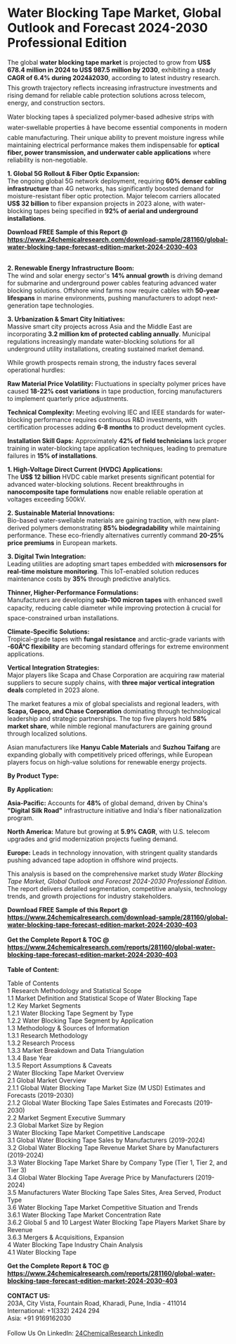 <h1>Water Blocking Tape Market, Global Outlook and Forecast 2024-2030 Professional Edition</h1><p>The global <strong>water blocking tape market</strong> is projected to grow from <strong>US$ 678.4 million in 2024 to US$ 987.5 million by 2030</strong>, exhibiting a steady <strong>CAGR of 6.4% during 2024â2030</strong>, according to latest industry research. This growth trajectory reflects increasing infrastructure investments and rising demand for reliable cable protection solutions across telecom, energy, and construction sectors.</p><p>Water blocking tapes â specialized polymer-based adhesive strips with water-swellable properties â have become essential components in modern cable manufacturing. Their unique ability to prevent moisture ingress while maintaining electrical performance makes them indispensable for <strong>optical fiber, power transmission, and underwater cable applications</strong> where reliability is non-negotiable.</p><p><strong>1. Global 5G Rollout &amp; Fiber Optic Expansion:</strong><br>
The ongoing global 5G network deployment, requiring <strong>60% denser cabling infrastructure</strong> than 4G networks, has significantly boosted demand for moisture-resistant fiber optic protection. Major telecom carriers allocated <strong>US$ 32 billion</strong> to fiber expansion projects in 2023 alone, with water-blocking tapes being specified in <strong>92% of aerial and underground installations</strong>.</p><div><b>Download FREE Sample of this Report @ 
            <a href="https://www.24chemicalresearch.com/download-sample/281160/global-water-blocking-tape-forecast-edition-market-2024-2030-403">
            https://www.24chemicalresearch.com/download-sample/281160/global-water-blocking-tape-forecast-edition-market-2024-2030-403</a></b></div><br><p><strong>2. Renewable Energy Infrastructure Boom:</strong><br>
The wind and solar energy sector's <strong>14% annual growth</strong> is driving demand for submarine and underground power cables featuring advanced water blocking solutions. Offshore wind farms now require cables with <strong>50-year lifespans</strong> in marine environments, pushing manufacturers to adopt next-generation tape technologies.</p><p><strong>3. Urbanization &amp; Smart City Initiatives:</strong><br>
Massive smart city projects across Asia and the Middle East are incorporating <strong>3.2 million km of protected cabling annually</strong>. Municipal regulations increasingly mandate water-blocking solutions for all underground utility installations, creating sustained market demand.</p><p>While growth prospects remain strong, the industry faces several operational hurdles:</p><p><strong>Raw Material Price Volatility:</strong> Fluctuations in specialty polymer prices have caused <strong>18-22% cost variations</strong> in tape production, forcing manufacturers to implement quarterly price adjustments.</p><p><strong>Technical Complexity:</strong> Meeting evolving IEC and IEEE standards for water-blocking performance requires continuous R&amp;D investments, with certification processes adding <strong>6-8 months</strong> to product development cycles.</p><p><strong>Installation Skill Gaps:</strong> Approximately <strong>42% of field technicians</strong> lack proper training in water-blocking tape application techniques, leading to premature failures in <strong>15% of installations</strong>.</p><p><strong>1. High-Voltage Direct Current (HVDC) Applications:</strong><br>
The <strong>US$ 12 billion</strong> HVDC cable market presents significant potential for advanced water-blocking solutions. Recent breakthroughs in <strong>nanocomposite tape formulations</strong> now enable reliable operation at voltages exceeding 500kV.</p><p><strong>2. Sustainable Material Innovations:</strong><br>
Bio-based water-swellable materials are gaining traction, with new plant-derived polymers demonstrating <strong>85% biodegradability</strong> while maintaining performance. These eco-friendly alternatives currently command <strong>20-25% price premiums</strong> in European markets.</p><p><strong>3. Digital Twin Integration:</strong><br>
Leading utilities are adopting smart tapes embedded with <strong>microsensors for real-time moisture monitoring</strong>. This IoT-enabled solution reduces maintenance costs by <strong>35%</strong> through predictive analytics.</p><p><strong>Thinner, Higher-Performance Formulations:</strong><br>
	Manufacturers are developing <strong>sub-100 micron tapes</strong> with enhanced swell capacity, reducing cable diameter while improving protection â crucial for space-constrained urban installations.</p><p><strong>Climate-Specific Solutions:</strong><br>
	Tropical-grade tapes with <strong>fungal resistance</strong> and arctic-grade variants with <strong>-60Â°C flexibility</strong> are becoming standard offerings for extreme environment applications.</p><p><strong>Vertical Integration Strategies:</strong><br>
	Major players like Scapa and Chase Corporation are acquiring raw material suppliers to secure supply chains, with <strong>three major vertical integration deals</strong> completed in 2023 alone.</p><p>The market features a mix of global specialists and regional leaders, with <strong>Scapa, Gepco, and Chase Corporation</strong> dominating through technological leadership and strategic partnerships. The top five players hold <strong>58% market share</strong>, while nimble regional manufacturers are gaining ground through localized solutions.</p><p>Asian manufacturers like <strong>Hanyu Cable Materials</strong> and <strong>Suzhou Taifang</strong> are expanding globally with competitively priced offerings, while European players focus on high-value solutions for renewable energy projects.</p><p><strong>By Product Type:</strong></p><p><strong>By Application:</strong></p><p><strong>Asia-Pacific:</strong> Accounts for <strong>48%</strong> of global demand, driven by China's <strong>"Digital Silk Road"</strong> infrastructure initiative and India's fiber nationalization program.</p><p><strong>North America:</strong> Mature but growing at <strong>5.9% CAGR</strong>, with U.S. telecom upgrades and grid modernization projects fueling demand.</p><p><strong>Europe:</strong> Leads in technology innovation, with stringent quality standards pushing advanced tape adoption in offshore wind projects.</p><p>This analysis is based on the comprehensive market study <em>Water Blocking Tape Market, Global Outlook and Forecast 2024-2030 Professional Edition</em>. The report delivers detailed segmentation, competitive analysis, technology trends, and growth projections for industry stakeholders.</p><div><b>Download FREE Sample of this Report @ 
            <a href="https://www.24chemicalresearch.com/download-sample/281160/global-water-blocking-tape-forecast-edition-market-2024-2030-403">
            https://www.24chemicalresearch.com/download-sample/281160/global-water-blocking-tape-forecast-edition-market-2024-2030-403</a></b></div><br><div><b>Get the Complete Report & TOC @ 
            <a href="https://www.24chemicalresearch.com/reports/281160/global-water-blocking-tape-forecast-edition-market-2024-2030-403">
            https://www.24chemicalresearch.com/reports/281160/global-water-blocking-tape-forecast-edition-market-2024-2030-403</a></b></div><br>
            <b>Table of Content:</b><p>Table of Contents<br />
 1 Research Methodology and Statistical Scope<br />
 1.1 Market Definition and Statistical Scope of Water Blocking Tape<br />
 1.2 Key Market Segments<br />
 1.2.1 Water Blocking Tape Segment by Type<br />
 1.2.2 Water Blocking Tape Segment by Application<br />
 1.3 Methodology & Sources of Information<br />
 1.3.1 Research Methodology<br />
 1.3.2 Research Process<br />
 1.3.3 Market Breakdown and Data Triangulation<br />
 1.3.4 Base Year<br />
 1.3.5 Report Assumptions & Caveats<br />
 2 Water Blocking Tape Market Overview<br />
 2.1 Global Market Overview<br />
 2.1.1 Global Water Blocking Tape Market Size (M USD) Estimates and Forecasts (2019-2030)<br />
 2.1.2 Global Water Blocking Tape Sales Estimates and Forecasts (2019-2030)<br />
 2.2 Market Segment Executive Summary<br />
 2.3 Global Market Size by Region<br />
 3 Water Blocking Tape Market Competitive Landscape<br />
 3.1 Global Water Blocking Tape Sales by Manufacturers (2019-2024)<br />
 3.2 Global Water Blocking Tape Revenue Market Share by Manufacturers (2019-2024)<br />
 3.3 Water Blocking Tape Market Share by Company Type (Tier 1, Tier 2, and Tier 3)<br />
 3.4 Global Water Blocking Tape Average Price by Manufacturers (2019-2024)<br />
 3.5 Manufacturers Water Blocking Tape Sales Sites, Area Served, Product Type<br />
 3.6 Water Blocking Tape Market Competitive Situation and Trends<br />
 3.6.1 Water Blocking Tape Market Concentration Rate<br />
 3.6.2 Global 5 and 10 Largest Water Blocking Tape Players Market Share by Revenue<br />
 3.6.3 Mergers & Acquisitions, Expansion<br />
 4 Water Blocking Tape Industry Chain Analysis<br />
 4.1 Water Blocking Tape </p><div><b>Get the Complete Report & TOC @ 
            <a href="https://www.24chemicalresearch.com/reports/281160/global-water-blocking-tape-forecast-edition-market-2024-2030-403">
            https://www.24chemicalresearch.com/reports/281160/global-water-blocking-tape-forecast-edition-market-2024-2030-403</a></b></div><br><b>CONTACT US:</b><br>
            203A, City Vista, Fountain Road, Kharadi, Pune, India - 411014<br>
            International: +1(332) 2424 294<br>
            Asia: +91 9169162030 <br><br>
            Follow Us On LinkedIn: <a href="https://www.linkedin.com/company/24chemicalresearch/">24ChemicalResearch LinkedIn</a>